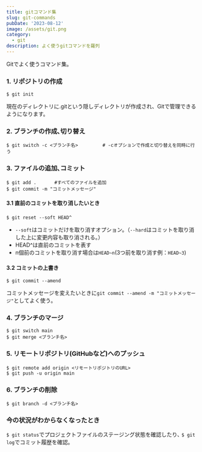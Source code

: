 ```yaml
---
title: gitコマンド集
slug: git-commands
pubDate: '2023-08-12'
image: /assets/git.png
category:
  - git
description: よく使うgitコマンドを羅列
---
```


Gitでよく使うコマンド集｡

### 1. リポジトリの作成
~~~
$ git init
~~~
現在のディレクトリに.gitという隠しディレクトリが作成され、Gitで管理できるようになります。

### 2. ブランチの作成､切り替え
~~~
$ git switch -c <ブランチ名>         # -cオプションで作成と切り替えを同時に行う
~~~


### 3. ファイルの追加､コミット
~~~
$ git add .　　　　#すべてのファイルを追加
$ git commit -m "コミットメッセージ"
~~~

#### 3.1 直前のコミットを取り消したいとき
~~~
$ git reset --soft HEAD^　
~~~
- `--soft`はコミットだけを取り消すオプション。（`--hard`はコミットを取り消した上に変更内容も取り消される。）
- HEAD^は直前のコミットを表す
- n個前のコミットを取り消す場合は`HEAD~n`(3つ前を取り消す例：`HEAD~3`)

#### 3.2 コミットの上書き
~~~
$ git commit --amend 
~~~
コミットメッセージを変えたいときに`git commit --amend -m "コミットメッセージ"`としてよく使う｡

### 4. ブランチのマージ
~~~
$ git switch main
$ git merge <ブランチ名>
~~~

### 5. リモートリポジトリ(GitHubなど)へのプッシュ
~~~
$ git remote add origin <リモートリポジトリのURL>
$ git push -u origin main
~~~

### 6. ブランチの削除
~~~
$ git branch -d <ブランチ名>
~~~

### 今の状況がわからなくなったとき

`$ git status`でプロジェクトファイルのステージング状態を確認したり､
`$ git log`でコミット履歴を確認｡

